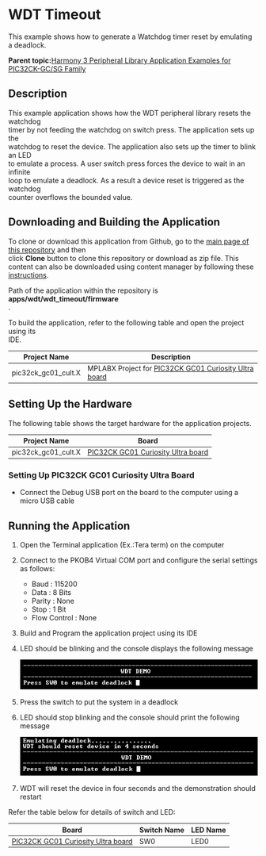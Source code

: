 # WDT Timeout

This example shows how to generate a Watchdog timer reset by emulating a deadlock.

**Parent topic:**[Harmony 3 Peripheral Library Application Examples for PIC32CK-GC/SG Family](GUID-5EB5829A-8D62-4A5E-B89B-DF7EF4E334A2.md)

## Description

This example application shows how the WDT peripheral library resets the watchdog<br /> timer by not feeding the watchdog on switch press. The application sets up the<br /> watchdog to reset the device. The application also sets up the timer to blink an LED<br /> to emulate a process. A user switch press forces the device to wait in an infinite<br /> loop to emulate a deadlock. As a result a device reset is triggered as the watchdog<br /> counter overflows the bounded value.

## Downloading and Building the Application

To clone or download this application from Github, go to the [main page of this repository](https://github.com/Microchip-MPLAB-Harmony/csp_apps_pic32ck_sg_gc) and then<br /> click **Clone** button to clone this repository or download as zip file. This<br /> content can also be downloaded using content manager by following these [instructions](https://github.com/Microchip-MPLAB-Harmony/contentmanager/wiki).

Path of the application within the repository is **apps/wdt/wdt\_timeout/firmware**<br /> .

To build the application, refer to the following table and open the project using its<br /> IDE.

|Project Name|Description|
|------------|-----------|
|pic32ck\_gc01\_cult.X|MPLABX Project for [PIC32CK GC01 Curiosity Ultra board](https://www.microchip.com/en-us/development-tool/ea23j82a)|

## Setting Up the Hardware

The following table shows the target hardware for the application projects.

|Project Name|Board|
|------------|-----|
|pic32ck\_gc01\_cult.X|[PIC32CK GC01 Curiosity Ultra board](https://www.microchip.com/en-us/development-tool/ea23j82a)|

### Setting Up PIC32CK GC01 Curiosity Ultra Board

-   Connect the Debug USB port on the board to the computer using a micro USB cable

## Running the Application

1.  Open the Terminal application \(Ex.:Tera term\) on the computer
2.  Connect to the PKOB4 Virtual COM port and configure the serial settings as follows:
    -   Baud : 115200
    -   Data : 8 Bits
    -   Parity : None
    -   Stop : 1 Bit
    -   Flow Control : None
3.  Build and Program the application project using its IDE
4.  LED should be blinking and the console displays the following message

    ![](GUID-293A5F1B-9500-4417-AC79-049D7C1F3A82-low.png)

5.  Press the switch to put the system in a deadlock
6.  LED should stop blinking and the console should print the following message

    ![](GUID-B3086B98-957A-4C86-B3F0-9F3467B21FD5-low.png)

7.  WDT will reset the device in four seconds and the demonstration should restart

Refer the table below for details of switch and LED:

|Board|Switch Name|LED Name|
|-----|-----------|--------|
|[PIC32CK GC01 Curiosity Ultra board](https://www.microchip.com/en-us/development-tool/ea23j82a)|SW0|LED0|

